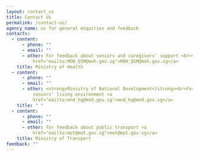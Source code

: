 ```yaml
---
layout: contact_us
title: Contact Us
permalink: /contact-us/
agency_name: us for general enquiries and feedback
contacts:
  - content:
      - phone: ""
      - email: ""
      - other: For feedback about seniors and caregivers' support <br><a
          href="mailto:MOH_QSM@moh.gov.sg">MOH_QSM@moh.gov.sg</a>
    title: Ministry of Health
  - content:
      - phone: ""
      - email: ""
      - other: <strong>Ministry of National Development</strong><br>For feedback about
          seniors' living environment <a
          href="mailto:mnd_hq@mnd.gov.sg">mnd_hq@mnd.gov.sg</a>
    title: " "
  - content:
      - phone: ""
      - email: ""
      - other: For feedback about public transport <a
          href="mailto:mot@mot.gov.sg">mot@mot.gov.sg</a>
    title: Ministry of Transport
feedback: ""
---
```

